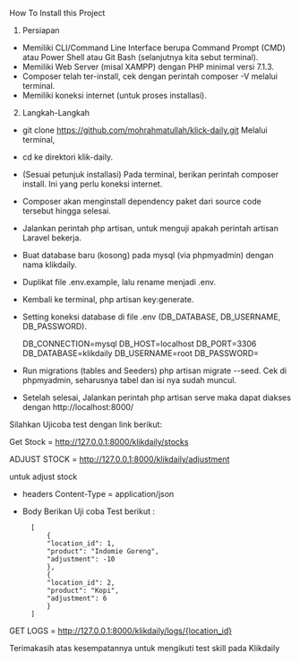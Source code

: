 How To Install this Project
1. Persiapan
- Memiliki CLI/Command Line Interface berupa Command Prompt (CMD) atau Power Shell atau Git Bash (selanjutnya kita sebut terminal).
- Memiliki Web Server (misal XAMPP) dengan PHP minimal versi 7.1.3.
- Composer telah ter-install, cek dengan perintah composer -V melalui terminal.
- Memiliki koneksi internet (untuk proses installasi).

2. Langkah-Langkah
- git clone https://github.com/mohrahmatullah/klick-daily.git Melalui terminal,
- cd ke direktori klik-daily.
- (Sesuai petunjuk installasi) Pada terminal, berikan perintah composer install. Ini yang perlu koneksi internet.
- Composer akan menginstall dependency paket dari source code tersebut hingga selesai.
- Jalankan perintah php artisan, untuk menguji apakah perintah artisan Laravel bekerja.
- Buat database baru (kosong) pada mysql (via phpmyadmin) dengan nama klikdaily.
- Duplikat file .env.example, lalu rename menjadi .env.
- Kembali ke terminal, php artisan key:generate.
- Setting koneksi database di file .env (DB_DATABASE, DB_USERNAME, DB_PASSWORD).

	DB_CONNECTION=mysql
	DB_HOST=localhost
	DB_PORT=3306
	DB_DATABASE=klikdaily
	DB_USERNAME=root
	DB_PASSWORD=

- Run migrations (tables and Seeders) php artisan migrate --seed. Cek di phpmyadmin, seharusnya tabel dan isi nya sudah muncul.
- Setelah selesai, Jalankan perintah php artisan serve maka dapat diakses dengan http://localhost:8000/
 

Silahkan Ujicoba test dengan link berikut:

Get Stock = http://127.0.0.1:8000/klikdaily/stocks

ADJUST STOCK = http://127.0.0.1:8000/klikdaily/adjustment

untuk adjust stock
- headers 
Content-Type = application/json
- Body
	Berikan Uji coba Test berikut : 
	
		[
			{
			"location_id": 1,
			"product": "Indomie Goreng",
			"adjustment": -10
			},
			{
			"location_id": 2,
			"product": "Kopi",
			"adjustment": 6
			}
		]

GET LOGS = http://127.0.0.1:8000/klikdaily/logs/{location_id}




Terimakasih atas kesempatannya untuk mengikuti test skill pada Klikdaily